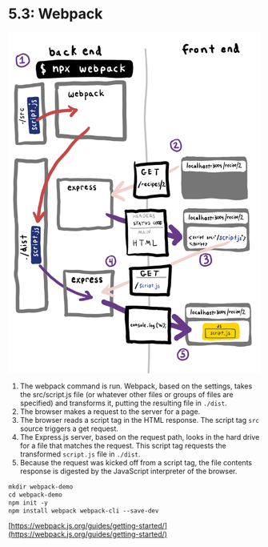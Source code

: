 # 5.3: Webpack

![](../.gitbook/assets/webpac.jpg)



1. The webpack command is run. Webpack, based on the settings, takes the src/script.js file \(or whatever other files or groups of files are specified\) and transforms it, putting the resulting file in `./dist`.
2. The browser makes a request to the server for a page.
3. The browser reads a script tag in the HTML response. The script tag `src` source triggers a get request.
4. The Express.js server, based on the request path, looks in the hard drive for a file that matches the request. This script tag requests the transformed `script.js` file in `./dist`.
5. Because the request was kicked off from a script tag, the file contents response is digested by the JavaScript interpreter of the browser.

```text
mkdir webpack-demo
cd webpack-demo
npm init -y
npm install webpack webpack-cli --save-dev
```

[https://webpack.js.org/guides/getting-started/](https://webpack.js.org/guides/getting-started/)

